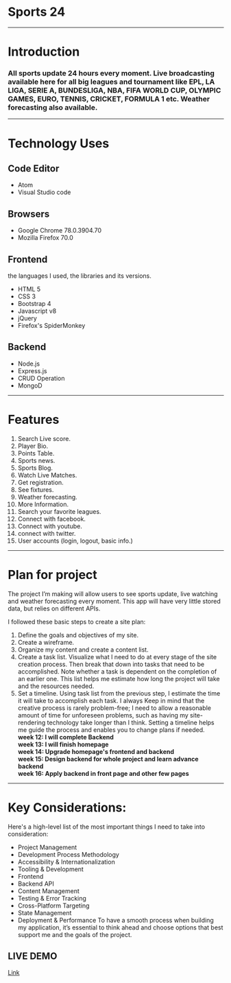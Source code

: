
  # Sports 24

---
# Introduction
### All sports update 24 hours every moment.  Live broadcasting available here for all big leagues and tournament like EPL, LA LIGA, SERIE A, BUNDESLIGA, NBA, FIFA WORLD CUP, OLYMPIC GAMES, EURO, TENNIS, CRICKET, FORMULA 1 etc. Weather forecasting also available.
---
# Technology Uses

## Code Editor
- Atom
- Visual Studio code

## Browsers
-  Google Chrome 78.0.3904.70
-  Mozilla Firefox 70.0

## Frontend

the languages I used, the libraries and its versions.

- HTML 5
- CSS 3
- Bootstrap 4
- Javascript v8
- jQuery
- Firefox's SpiderMonkey



## Backend
-	Node.js
- Express.js
- CRUD Operation
-	MongoD

---
 # Features
1. Search Live score.
2. Player Bio.
3. Points Table.
4. Sports news.
5. Sports Blog.
6. Watch Live Matches.
7. Get registration.
8. See fixtures.
9. Weather forecasting.
10. More Information.
11. Search your favorite leagues.
12. Connect with facebook.
13. Connect with youtube.
14. connect with twitter.
15. User accounts (login, logout, basic info.)

---

# Plan for project
The project I’m making will allow users to see sports update, live watching and weather forecasting every moment. This app will have very little stored data, but relies on different APIs.

I followed these basic steps to create a site plan:
1.	Define the goals and objectives of my site.
2.	Create a wireframe.
3.	Organize my content and create a content list.
4.	Create a task list.
Visualize what I need to do at every stage of the site creation process. Then break that down into tasks that need to be accomplished. Note whether a task is dependent on the completion of an earlier one. This list helps me estimate how long the project will take and the resources needed.
5.	Set a timeline.
Using task list from the previous step, I estimate the time it will take to accomplish each task. I always Keep in mind that the creative process is rarely problem-free; I need to allow a reasonable amount of time for unforeseen problems, such as having my site-rendering technology take longer than I think. Setting a timeline helps me guide the process and enables you to change plans if needed.      
**week 12: I will complete   Backend**         
**week 13: I will finish homepage**     
**week 14: Upgrade homepage's frontend and backend**       
**week 15: Design backend for whole project and learn advance backend**      
**week 16: Apply backend in front page and other few pages**     


---
# Key Considerations:
Here's a high-level list of the most important things I need to take into consideration:
-	Project Management
-	Development Process Methodology
-	Accessibility & Internationalization
- Tooling & Development
-	Frontend
-	Backend API
- Content Management
-	Testing & Error Tracking
-	Cross-Platform Targeting
- State Management
-	Deployment & Performance
To have a smooth process when building my application, it’s essential to think ahead and choose options that best support me and the goals of the project.

## LIVE DEMO
[Link](https://rahmanmdmostafizur.github.io/Sports-Score-App/)  
